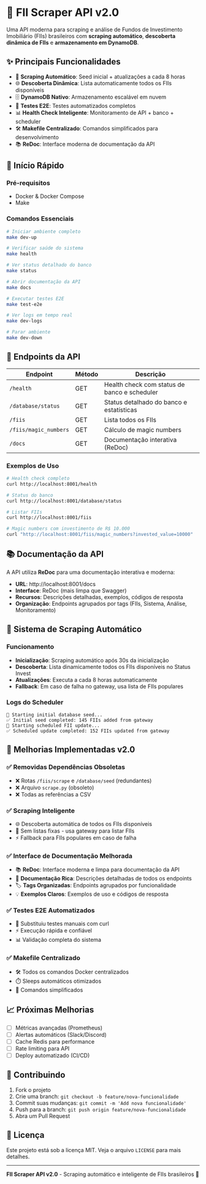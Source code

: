 # 🏢 FII Scraper API v2.0

Uma API moderna para scraping e análise de Fundos de Investimento Imobiliário (FIIs) brasileiros com **scraping automático**, **descoberta dinâmica de FIIs** e **armazenamento em DynamoDB**.

## ✨ **Principais Funcionalidades**

- 🔄 **Scraping Automático**: Seed inicial + atualizações a cada 8 horas
- 🌐 **Descoberta Dinâmica**: Lista automaticamente todos os FIIs disponíveis 
- 🗄️ **DynamoDB Nativo**: Armazenamento escalável em nuvem
- 🧪 **Testes E2E**: Testes automatizados completos
- 📊 **Health Check Inteligente**: Monitoramento de API + banco + scheduler
- 🛠️ **Makefile Centralizado**: Comandos simplificados para desenvolvimento
- 📚 **ReDoc**: Interface moderna de documentação da API

## 🚀 **Início Rápido**

### Pré-requisitos
- Docker & Docker Compose
- Make

### Comandos Essenciais

```bash
# Iniciar ambiente completo
make dev-up

# Verificar saúde do sistema
make health

# Ver status detalhado do banco
make status

# Abrir documentação da API
make docs

# Executar testes E2E
make test-e2e

# Ver logs em tempo real
make dev-logs

# Parar ambiente
make dev-down
```

## 📡 **Endpoints da API**

| Endpoint | Método | Descrição |
|----------|--------|-----------|
| `/health` | GET | Health check com status de banco e scheduler |
| `/database/status` | GET | Status detalhado do banco e estatísticas |
| `/fiis` | GET | Lista todos os FIIs |
| `/fiis/magic_numbers` | GET | Cálculo de magic numbers |
| `/docs` | GET | Documentação interativa (ReDoc) |

### Exemplos de Uso

```bash
# Health check completo
curl http://localhost:8001/health

# Status do banco
curl http://localhost:8001/database/status

# Listar FIIs
curl http://localhost:8001/fiis

# Magic numbers com investimento de R$ 10.000
curl "http://localhost:8001/fiis/magic_numbers?invested_value=10000"
```

## 📚 **Documentação da API**

A API utiliza **ReDoc** para uma documentação interativa e moderna:

- **URL**: http://localhost:8001/docs
- **Interface**: ReDoc (mais limpa que Swagger)
- **Recursos**: Descrições detalhadas, exemplos, códigos de resposta
- **Organização**: Endpoints agrupados por tags (FIIs, Sistema, Análise, Monitoramento)

## 🔄 **Sistema de Scraping Automático**

### Funcionamento
- **Inicialização**: Scraping automático após 30s da inicialização
- **Descoberta**: Lista dinamicamente todos os FIIs disponíveis no Status Invest
- **Atualizações**: Executa a cada 8 horas automaticamente
- **Fallback**: Em caso de falha no gateway, usa lista de FIIs populares

### Logs do Scheduler
```
🌱 Starting initial database seed...
✅ Initial seed completed: 145 FIIs added from gateway
🔄 Starting scheduled FII update...
✅ Scheduled update completed: 152 FIIs updated from gateway
```

## 🚀 **Melhorias Implementadas v2.0**

### ✅ Removidas Dependências Obsoletas
- ❌ Rotas `/fiis/scrape` e `/database/seed` (redundantes)
- ❌ Arquivo `scrape.py` (obsoleto)
- ❌ Todas as referências a CSV

### ✅ Scraping Inteligente
- 🌐 Descoberta automática de todos os FIIs disponíveis
- 🔄 Sem listas fixas - usa gateway para listar FIIs
- ⚡ Fallback para FIIs populares em caso de falha

### ✅ Interface de Documentação Melhorada
- 📚 **ReDoc**: Interface moderna e limpa para documentação da API
- 📖 **Documentação Rica**: Descrições detalhadas de todos os endpoints
- 🏷️ **Tags Organizadas**: Endpoints agrupados por funcionalidade
- 💡 **Exemplos Claros**: Exemplos de uso e códigos de resposta

### ✅ Testes E2E Automatizados
- 🧪 Substituiu testes manuais com curl
- ⚡ Execução rápida e confiável
- 📊 Validação completa do sistema

### ✅ Makefile Centralizado
- 🛠️ Todos os comandos Docker centralizados
- ⏱️ Sleeps automáticos otimizados
- 🔄 Comandos simplificados

## 📈 **Próximas Melhorias**

- [ ] Métricas avançadas (Prometheus)
- [ ] Alertas automáticos (Slack/Discord)
- [ ] Cache Redis para performance
- [ ] Rate limiting para API
- [ ] Deploy automatizado (CI/CD)

## 🤝 **Contribuindo**

1. Fork o projeto
2. Crie uma branch: `git checkout -b feature/nova-funcionalidade`
3. Commit suas mudanças: `git commit -m 'Add nova funcionalidade'`
4. Push para a branch: `git push origin feature/nova-funcionalidade`
5. Abra um Pull Request

## 📄 **Licença**

Este projeto está sob a licença MIT. Veja o arquivo `LICENSE` para mais detalhes.

---

**FII Scraper API v2.0** - Scraping automático e inteligente de FIIs brasileiros 🚀
